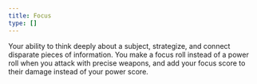 ```yaml
---
title: Focus
type: []
---
```


Your ability to think deeply about a subject, strategize, and connect disparate pieces of information. You make a focus roll instead of a power roll when you attack with precise weapons, and add your focus score to their damage instead of your power score.
